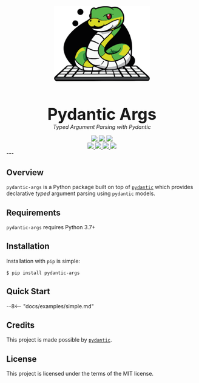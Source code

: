 <div align="center">
    <a href="https://github.com/anastasds/pydantic-args">
        <img src="assets/images/logo.svg" width="50%">
    </a>
    <h1 style="margin-bottom:0;font-size:3em;">
        Pydantic Args
    </h1>
    <p style="margin-top:0;">
        <em>Typed Argument Parsing with Pydantic</em>
    </p>
    <a href="https://pypi.python.org/pypi/pydantic-args">
        <img src="https://img.shields.io/pypi/v/pydantic-argparse.svg">
    </a>
    <a href="https://github.com/anastasds/pydantic-args">
        <img src="https://img.shields.io/pypi/pyversions/pydantic-argparse.svg">
    </a>
    <a href="https://github.com/anastasds/pydantic-args/blob/master/LICENSE">
        <img src="https://img.shields.io/github/license/SupImDos/pydantic-argparse.svg">
    </a>
    <br>
    <a href="https://github.com/anastasds/pydantic-args/actions/workflows/tests.yml">
        <img src="https://img.shields.io/github/actions/workflow/status/supimdos/pydantic-argparse/tests.yml?label=tests">
    </a>
    <a href="https://github.com/anasasds/pydantic-args/actions/workflows/tests.yml">
        <img src="https://img.shields.io/coveralls/github/anasasds/pydantic-args">
    </a>
    <a href="https://github.com/anasasds/pydantic-args/actions/workflows/linting.yml">
        <img src="https://img.shields.io/github/actions/workflow/status/supimdos/pydantic-argparse/linting.yml?label=linting">
    </a>
    <a href="https://github.com/anasasds/pydantic-args/actions/workflows/typing.yml">
        <img src="https://img.shields.io/github/actions/workflow/status/supimdos/pydantic-argparse/typing.yml?label=typing">
    </a>
</div>
---

## Overview
`pydantic-args` is a Python package built on top of [`pydantic`][1] which
provides declarative *typed* argument parsing using `pydantic` models.

## Requirements
`pydantic-args` requires Python 3.7+

## Installation
Installation with `pip` is simple:
```console
$ pip install pydantic-args
```

## Quick Start
--8<-- "docs/examples/simple.md"

## Credits
This project is made possible by [`pydantic`][1].

## License
This project is licensed under the terms of the MIT license.

<!--- Reference -->
[1]: https://docs.pydantic.dev/
